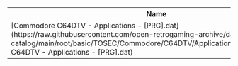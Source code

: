 <table>
<tr><th>Name</th><th>Size</th></tr>
<tr><td>[Commodore C64DTV - Applications - [PRG].dat](https://raw.githubusercontent.com/open-retrogaming-archive/dat-catalog/main/root/basic/TOSEC/Commodore/C64DTV/Applications/[PRG]/Commodore C64DTV - Applications - [PRG].dat)</td><td>12310</td></tr>
</table>
